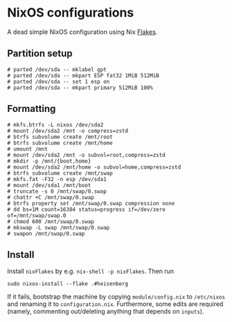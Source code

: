 # NixOS configurations

A dead simple NixOS configuration using Nix [Flakes](https://www.tweag.io/blog/2020-05-25-flakes/).

## Partition setup

```
# parted /dev/sda -- mklabel gpt
# parted /dev/sda -- mkpart ESP fat32 1MiB 512MiB
# parted /dev/sda -- set 1 esp on
# parted /dev/sda -- mkpart primary 512MiB 100%
```

## Formatting

```
# mkfs.btrfs -L nixos /dev/sda2
# mount /dev/sda2 /mnt -o compress=zstd
# btrfs subvolume create /mnt/root
# btrfs subvolume create /mnt/home
# umount /mnt
# mount /dev/sda2 /mnt -o subvol=root,compress=zstd
# mkdir	-p /mnt/{boot,home}
# mount /dev/sda2 /mnt/home -o subvol=home,compress=zstd
# btrfs subvolume create /mnt/swap
# mkfs.fat -F32 -n esp /dev/sda1
# mount /dev/sda1 /mnt/boot
# truncate -s 0 /mnt/swap/0.swap
# chattr +C /mnt/swap/0.swap
# btrfs property set /mnt/swap/0.swap compression none
# dd bs=1M count=16384 status=progress if=/dev/zero of=/mnt/swap/swap.0
# chmod 600 /mnt/swap/0.swap
# mkswap -L swap /mnt/swap/0.swap
# swapon /mnt/swap/0.swap
```

## Install

Install `nixFlakes` by e.g. `nix-shell -p nixFlakes`.
Then run
```
sudo nixos-install --flake .#heisenberg
```

If it fails, bootstrap the machine by copying `module/config.nix` to `/etc/nixos` and renaming it to `configuration.nix`.
Furthermore, some edits are required (namely, commenting out/deleting anything that depends on `inputs`).
